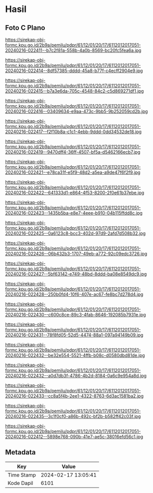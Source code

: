 # Hasil

## Foto C Plano

https://sirekap-obj-formc.kpu.go.id/2b9a/pemilu/pdpr/61/12/01/20/17/6112012017051-20240216-022411--b7c2f81a-558b-4a0b-8569-bc20fc5fea6a.jpg

https://sirekap-obj-formc.kpu.go.id/2b9a/pemilu/pdpr/61/12/01/20/17/6112012017051-20240216-022414--8df57385-dddd-45a8-b77f-c4ecff2904e9.jpg

https://sirekap-obj-formc.kpu.go.id/2b9a/pemilu/pdpr/61/12/01/20/17/6112012017051-20240216-022415--b7a3e6da-705c-4548-84c2-c5d869271df1.jpg

https://sirekap-obj-formc.kpu.go.id/2b9a/pemilu/pdpr/61/12/01/20/17/6112012017051-20240216-022416--03409634-e9aa-473c-9bb5-9b252059cd2b.jpg

https://sirekap-obj-formc.kpu.go.id/2b9a/pemilu/pdpr/61/12/01/20/17/6112012017051-20240216-022417--f2f10b8a-c1c1-4ebb-9ddd-0dd34532de18.jpg

https://sirekap-obj-formc.kpu.go.id/2b9a/pemilu/pdpr/61/12/01/20/17/6112012017051-20240216-022419--9470dff4-36ff-4507-bf5a-d5462166ecb7.jpg

https://sirekap-obj-formc.kpu.go.id/2b9a/pemilu/pdpr/61/12/01/20/17/6112012017051-20240216-022421--e78ca31f-e5f9-48d2-a5ea-a9de47f6f2f9.jpg

https://sirekap-obj-formc.kpu.go.id/2b9a/pemilu/pdpr/61/12/01/20/17/6112012017051-20240216-022422--641333d1-e864-4f53-8200-2f0e61b37ebe.jpg

https://sirekap-obj-formc.kpu.go.id/2b9a/pemilu/pdpr/61/12/01/20/17/6112012017051-20240216-022423--1435b5ba-e8e7-4eee-b910-04b115ffdd8c.jpg

https://sirekap-obj-formc.kpu.go.id/2b9a/pemilu/pdpr/61/12/01/20/17/6112012017051-20240216-022425--0a6123c8-bcc3-402d-97d9-2afd7d508b32.jpg

https://sirekap-obj-formc.kpu.go.id/2b9a/pemilu/pdpr/61/12/01/20/17/6112012017051-20240216-022426--06b432b3-1707-49eb-a772-92c09edc3726.jpg

https://sirekap-obj-formc.kpu.go.id/2b9a/pemilu/pdpr/61/12/01/20/17/6112012017051-20240216-022427--5bf63142-e749-48bd-8ddd-ba08e8549dc9.jpg

https://sirekap-obj-formc.kpu.go.id/2b9a/pemilu/pdpr/61/12/01/20/17/6112012017051-20240216-022428--250b0fd4-10f6-407e-ac67-fe8bc7d278d4.jpg

https://sirekap-obj-formc.kpu.go.id/2b9a/pemilu/pdpr/61/12/01/20/17/6112012017051-20240216-022430--c600c8ce-89c3-4fab-8646-192085b7931e.jpg

https://sirekap-obj-formc.kpu.go.id/2b9a/pemilu/pdpr/61/12/01/20/17/6112012017051-20240216-022431--78f8fd05-52d5-4474-88a1-097a94149b09.jpg

https://sirekap-obj-formc.kpu.go.id/2b9a/pemilu/pdpr/61/12/01/20/17/6112012017051-20240216-022432--be32e554-5521-4ffb-b08c-d0580dbd81de.jpg

https://sirekap-obj-formc.kpu.go.id/2b9a/pemilu/pdpr/61/12/01/20/17/6112012017051-20240216-022432--a0d7db3f-4786-4b2d-8184-0a6c9e954a8d.jpg

https://sirekap-obj-formc.kpu.go.id/2b9a/pemilu/pdpr/61/12/01/20/17/6112012017051-20240216-022433--cc8a5f4b-2ee1-4322-8763-6d3ac1581ba2.jpg

https://sirekap-obj-formc.kpu.go.id/2b9a/pemilu/pdpr/61/12/01/20/17/6112012017051-20240216-022435--3c1f0cf0-a86b-492c-bf2b-b582ff42c03f.jpg

https://sirekap-obj-formc.kpu.go.id/2b9a/pemilu/pdpr/61/12/01/20/17/6112012017051-20240216-022412--5898e768-090b-41e7-ae5c-38016efd56c1.jpg


## Metadata

| Key        | Value               |
| ---------- | ------------------- |
| Time Stamp | 2024-02-17 13:05:41 |
| Kode Dapil | 6101                |



